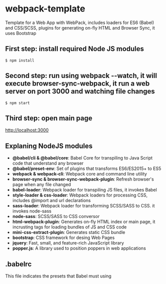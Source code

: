 # webpack-template
Template for a Web App with WebPack, includes loaders for ES6 (Babel) and CSS/SCSS, plugins for generating on-fly HTML and Browser Sync, it uses Bootstrap

## First step: install required Node JS modules
`$ npm install`

## Second step: run using webpack --watch, it will execute browser-sync-webpack, it run a web server on port 3000 and watching file changes

`$ npm start`

## Third step: open main page

<http://localhost:3000>

## Explaning NodeJS modules
+ **@babel/cli & @babel/core**: Babel Core for transpiling to Java Script code that understand any browser
+ **@babel/preset-env**: Set of plugins that transforms ES6/ES2015+ to ES5
+ **webpack & webpack-cli**: Webpack core and command line utility
+ **browser-sync & browser-sync-webpack-plugin**: Refresh browser's page when any file changed
+ **babel-loader**: Webpack loader for transpiling JS files, it invokes Babel
+ **style-loader & css-loader**: Webpack loaders for processing CSS, includes @import and url declarations
+ **sass-loader**: Webpack loader for transforming SCSS/SASS to CSS. it invokes node-sass
+ **node-sass**: SCSS/SASS to CSS conversor
+ **html-webpack-plugin**: Generates on-fly HTML index or main page, it incrusting tags for loading bundles of JS and CSS code
+ **mini-css-extract-plugin**: Generates static CSS bundle
+ **bootstrap**: CSS framework for desing Web Pages
+ **jquery**: Fast, small, and feature-rich JavaScript library
+ **popper.js**: A library used to position poppers in web applications

## .babelrc
This file indicates the presets that Babel must using
